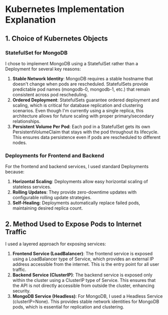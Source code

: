 #   Kubernetes Implementation Explanation

##  1. Choice of Kubernetes Objects

### StatefulSet for MongoDB

I chose to implement MongoDB using a StatefulSet rather than a Deployment for several key reasons:

1.  **Stable Network Identity**: MongoDB requires a stable hostname that doesn't change when pods are rescheduled. StatefulSets provide predictable pod names (mongodb-0, mongodb-1, etc.) that remain consistent across pod rescheduling.
2.  **Ordered Deployment**: StatefulSets guarantee ordered deployment and scaling, which is critical for database replication and clustering scenarios. Even though I'm currently using a single replica, this architecture allows for future scaling with proper primary/secondary relationships.
3.  **Persistent Volume Per Pod**: Each pod in a StatefulSet gets its own PersistentVolumeClaim that stays with the pod throughout its lifecycle. This ensures data persistence even if pods are rescheduled to different nodes.

### Deployments for Frontend and Backend

For the frontend and backend services, I used standard Deployments because:

1.  **Horizontal Scaling**: Deployments allow easy horizontal scaling of stateless services.
2.  **Rolling Updates**: They provide zero-downtime updates with configurable rolling update strategies.
3.  **Self-Healing**: Deployments automatically replace failed pods, maintaining desired replica count.

##  2. Method Used to Expose Pods to Internet Traffic

I used a layered approach for exposing services:

1.  **Frontend Service (LoadBalancer)**: The frontend service is exposed using a LoadBalancer type of Service, which provides an external IP address accessible from the internet. This is the entry point for all user traffic.
2.  **Backend Service (ClusterIP)**: The backend service is exposed only within the cluster using a ClusterIP type of Service. This ensures that the API is not directly accessible from outside the cluster, enhancing security.
3.  **MongoDB Service (Headless)**: For MongoDB, I used a Headless Service (clusterIP=None). This provides stable network identities for MongoDB pods, which is essential for replication and clustering.
